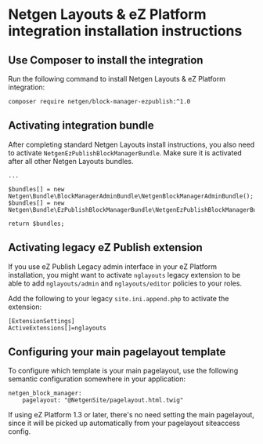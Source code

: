 Netgen Layouts & eZ Platform integration installation instructions
==================================================================

Use Composer to install the integration
---------------------------------------

Run the following command to install Netgen Layouts & eZ Platform integration:

```
composer require netgen/block-manager-ezpublish:^1.0
```

Activating integration bundle
-----------------------------

After completing standard Netgen Layouts install instructions, you also need to
activate `NetgenEzPublishBlockManagerBundle`. Make sure it is activated after
all other Netgen Layouts bundles.

```
...

$bundles[] = new Netgen\Bundle\BlockManagerAdminBundle\NetgenBlockManagerAdminBundle();
$bundles[] = new Netgen\Bundle\EzPublishBlockManagerBundle\NetgenEzPublishBlockManagerBundle();

return $bundles;
```

Activating legacy eZ Publish extension
--------------------------------------

If you use eZ Publish Legacy admin interface in your eZ Platform installation,
you might want to activate `nglayouts` legacy extension to be able to add
`nglayouts/admin` and `nglayouts/editor` policies to your roles.

Add the following to your legacy `site.ini.append.php` to activate the
extension:

```
[ExtensionSettings]
ActiveExtensions[]=nglayouts
```

Configuring your main pagelayout template
-----------------------------------------

To configure which template is your main pagelayout, use the following semantic
configuration somewhere in your application:

```
netgen_block_manager:
    pagelayout: "@NetgenSite/pagelayout.html.twig"
```

If using eZ Platform 1.3 or later, there's no need setting the main pagelayout,
since it will be picked up automatically from your pagelayout siteaccess config.

